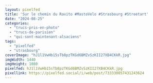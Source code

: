 ```yaml
---
layout: pixelfed
title: 'Sur le chemin du Ravito #MastoVelo #Strasbourg #Streetart'
date: "2024-08-25"
categories: 
  - "trucs-pris-en-photo"
  - "trucs-de-parisien"
  - "qui-sont-maintenant-alsaciens"
tags: 
  - "pixelfed"
  - "strasbourg"
coverImage: "hJ1l1VwHb15sTb8pzTKGd6BMZvSzKII27XB4CKkR.jpg"
imgWidth: 1440
imgHeight: 1080
pixelfed: hJ1l1VwHb15sTb8pzTKGd6BMZvSzKII27XB4CKkR.jpg
pixellink: https://pixelfed.social/i/web/post/733330057431243624
---
```

